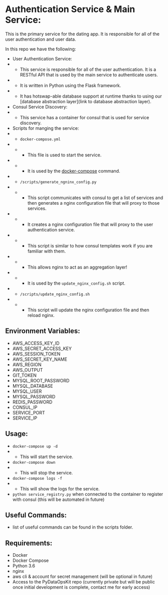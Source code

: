 # Authentication Service & Main Service:
This is the primary service for the dating app. It is responsible for all of the user authentication and user data. 

In this repo we have the following:
* User Authentication Service:
* * This service is responsible for all of the user authentication. It is a RESTful API that is used by the main service to authenticate users.
* * It is written in Python using the Flask framework.
* * It has hotswap-able database support at runtime thanks to using our [database abstraction layer](link to database abstraction layer).
* Consul Service Discovery:
* * This service has a container for consul that is used for service discovery.
* Scripts for manging the service:
* * `docker-compose.yml`
* * * This file is used to start the service.
* * * It is used by the [docker-compose](https://docs.docker.com/compose/) command.
* * `/scripts/generate_ngninx_config.py` 
* * * This script communicates with consul to get a list of services and then generates a nginx configuration file that will proxy to those services.
* * * It creates a nginx configuration file that will proxy to the user authentication service.
* * * This script is similar to how consul templates work if you are familiar with them.
* * * This allows nginx to act as an aggregation layer!
* * * It is used by the `update_nginx_config.sh` script.
* * `/scripts/update_nginx_config.sh`
* * * This script will update the nginx configuration file and then reload nginx.

## Environment Variables:
* AWS_ACCESS_KEY_ID
* AWS_SECRET_ACCESS_KEY
* AWS_SESSION_TOKEN
* AWS_SECRET_KEY_NAME
* AWS_REGION
* AWS_OUTPUT
* GIT_TOKEN
* MYSQL_ROOT_PASSWORD
* MYSQL_DATABASE
* MYSQL_USER
* MYSQL_PASSWORD
* REDIS_PASSWORD
* CONSUL_IP
* SERVICE_PORT
* SERVICE_IP

## Usage:
* `docker-compose up -d`
* * This will start the service.
* `docker-compose down`
* * This will stop the service.
* `docker-compose logs -f`
* * This will show the logs for the service.
* `python service_registry.py` when connected to the container to register with consul (this will be automated in future)

## Useful Commands:
* list of useful commands can be found in the scripts folder.

## Requirements:
* Docker
* Docker Compose
* Python 3.6
* nginx 
* aws cli & account for secret management (will be optional in future)
* Access to the PyDataOpsKit repo (currently private but will be public once initial development is complete, contact me for early access)
